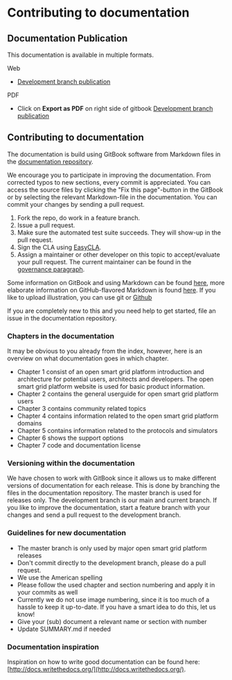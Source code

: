 # Contributing to documentation

## Documentation Publication

This documentation is available in multiple formats.

Web
* [Development branch publication](https://grid-exchange-fabric.gitbook.io/)

PDF
* Click on <B>Export as PDF</B> on right side of gitbook [Development branch publication](https://grid-exchange-fabric.gitbook.io/)

## Contributing to documentation

The documentation is build using GitBook software from Markdown files in the [documentation repository](https://github.com/OSGP/Documentation).

We encourage you to participate in improving the documentation. From corrected typos to new sections, every commit is appreciated. You can access the source files by clicking the "Fix this page"-button in the GitBook or by selecting the relevant Markdown-file in the documentation. You can commit your changes by sending a pull request.

1. Fork the repo, do work in a feature branch.
2. Issue a pull request.
3. Make sure the automated test suite succeeds. They will show-up in the pull request.
4. Sign the CLA using [EasyCLA](https://lfcla.com/).
5. Assign a maintainer or other developer on this topic to accept/evaluate your pull request. The current maintainer can be found in the [governance paragraph](governance.md).

Some information on GitBook and using Markdown can be found [here](http://help.gitbook.com/), more elaborate information on GitHub-flavored Markdown is found [here](https://help.github.com/articles/github-flavored-markdown/). If you like to upload illustration, you can use git or [Github](https://help.github.com/articles/adding-a-file-to-a-repository/)

If you are completely new to this and you need help to get started, file an issue in the documentation repository.

### Chapters in the documentation

It may be obvious to you already from the index, however, here is an overview on what documentation goes in which chapter.

* Chapter 1 consist of an open smart grid platform introduction and architecture for potential users, architects and developers. The open smart grid platform website is used for basic product information.
* Chapter 2 contains the general userguide for open smart grid platform users
* Chapter 3 contains community related topics
* Chapter 4 contains information related to the open smart grid platform domains
* Chapter 5 contains information related to the protocols and simulators
* Chapter 6 shows the support options
* Chapter 7 code and documentation license

### Versioning within the documentation

We have chosen to work with GitBook since it allows us to make different versions of documentation for each release. This is done by branching the files in the documentation repository. The master branch is used for releases only. The development branch is our main and current branch. If you like to improve the documentation, start a feature branch with your changes and send a pull request to the development branch.

### Guidelines for new documentation

* The master branch is only used by major open smart grid platform releases
* Don't commit directly to the development branch, please do a pull request.
* We use the American spelling
* Please follow the used chapter and section numbering and apply it in your commits as well
* Currently we do not use image numbering, since it is too much of a hassle to keep it up-to-date. If you have a smart idea to do this, let us know!
* Give your \(sub\) document a relevant name or section with number
* Update SUMMARY.md if needed

### Documentation inspiration

Inspiration on how to write good documentation can be found here: [http://docs.writethedocs.org/](http://docs.writethedocs.org/).

